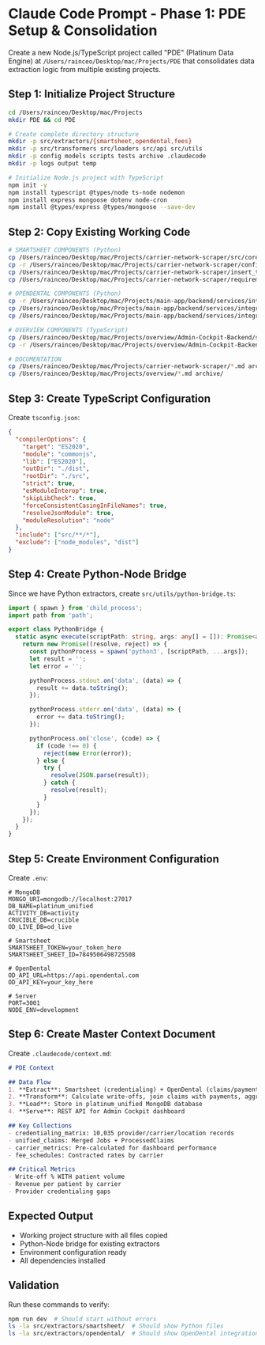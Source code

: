# Claude Code Prompt - Phase 1: PDE Setup & Consolidation

Create a new Node.js/TypeScript project called "PDE" (Platinum Data Engine) at `/Users/rainceo/Desktop/mac/Projects/PDE` that consolidates data extraction logic from multiple existing projects.

## Step 1: Initialize Project Structure

```bash
cd /Users/rainceo/Desktop/mac/Projects
mkdir PDE && cd PDE

# Create complete directory structure
mkdir -p src/extractors/{smartsheet,opendental,fees}
mkdir -p src/transformers src/loaders src/api src/utils
mkdir -p config models scripts tests archive .claudecode
mkdir -p logs output temp

# Initialize Node.js project with TypeScript
npm init -y
npm install typescript @types/node ts-node nodemon
npm install express mongoose dotenv node-cron
npm install @types/express @types/mongoose --save-dev
```

## Step 2: Copy Existing Working Code

```bash
# SMARTSHEET COMPONENTS (Python)
cp /Users/rainceo/Desktop/mac/Projects/carrier-network-scraper/src/core/extraction/smartsheet_extractor.py src/extractors/smartsheet/
cp -r /Users/rainceo/Desktop/mac/Projects/carrier-network-scraper/config/* config/smartsheet/
cp /Users/rainceo/Desktop/mac/Projects/carrier-network-scraper/insert_to_pdc_status.py scripts/
cp /Users/rainceo/Desktop/mac/Projects/carrier-network-scraper/requirements.txt requirements-python.txt

# OPENDENTAL COMPONENTS (Python)
cp -r /Users/rainceo/Desktop/mac/Projects/main-app/backend/services/integrations/opendental/* src/extractors/opendental/
cp /Users/rainceo/Desktop/mac/Projects/main-app/backend/services/integrations/opendental/claims_od_connector/claimsOpenDental.py src/extractors/opendental/claims_extractor.py
cp /Users/rainceo/Desktop/mac/Projects/main-app/backend/services/integrations/opendental/fee_schedules_od_connector/feeSchedOpenDental.py src/extractors/fees/fee_extractor.py

# OVERVIEW COMPONENTS (TypeScript)
cp /Users/rainceo/Desktop/mac/Projects/overview/Admin-Cockpit-Backend/src/config/databases.ts config/databases.ts
cp -r /Users/rainceo/Desktop/mac/Projects/overview/Admin-Cockpit-Backend/src/models/* models/

# DOCUMENTATION
cp /Users/rainceo/Desktop/mac/Projects/carrier-network-scraper/*.md archive/
cp /Users/rainceo/Desktop/mac/Projects/overview/*.md archive/
```

## Step 3: Create TypeScript Configuration

Create `tsconfig.json`:
```json
{
  "compilerOptions": {
    "target": "ES2020",
    "module": "commonjs",
    "lib": ["ES2020"],
    "outDir": "./dist",
    "rootDir": "./src",
    "strict": true,
    "esModuleInterop": true,
    "skipLibCheck": true,
    "forceConsistentCasingInFileNames": true,
    "resolveJsonModule": true,
    "moduleResolution": "node"
  },
  "include": ["src/**/*"],
  "exclude": ["node_modules", "dist"]
}
```

## Step 4: Create Python-Node Bridge

Since we have Python extractors, create `src/utils/python-bridge.ts`:
```typescript
import { spawn } from 'child_process';
import path from 'path';

export class PythonBridge {
  static async execute(scriptPath: string, args: any[] = []): Promise<any> {
    return new Promise((resolve, reject) => {
      const pythonProcess = spawn('python3', [scriptPath, ...args]);
      let result = '';
      let error = '';

      pythonProcess.stdout.on('data', (data) => {
        result += data.toString();
      });

      pythonProcess.stderr.on('data', (data) => {
        error += data.toString();
      });

      pythonProcess.on('close', (code) => {
        if (code !== 0) {
          reject(new Error(error));
        } else {
          try {
            resolve(JSON.parse(result));
          } catch {
            resolve(result);
          }
        }
      });
    });
  }
}
```

## Step 5: Create Environment Configuration

Create `.env`:
```env
# MongoDB
MONGO_URI=mongodb://localhost:27017
DB_NAME=platinum_unified
ACTIVITY_DB=activity
CRUCIBLE_DB=crucible
OD_LIVE_DB=od_live

# Smartsheet
SMARTSHEET_TOKEN=your_token_here
SMARTSHEET_SHEET_ID=7849506498725508

# OpenDental
OD_API_URL=https://api.opendental.com
OD_API_KEY=your_key_here

# Server
PORT=3001
NODE_ENV=development
```

## Step 6: Create Master Context Document

Create `.claudecode/context.md`:
```markdown
# PDE Context

## Data Flow
1. **Extract**: Smartsheet (credentialing) + OpenDental (claims/payments)
2. **Transform**: Calculate write-offs, join claims with payments, aggregate metrics
3. **Load**: Store in platinum_unified MongoDB database
4. **Serve**: REST API for Admin Cockpit dashboard

## Key Collections
- credentialing_matrix: 10,035 provider/carrier/location records
- unified_claims: Merged Jobs + ProcessedClaims
- carrier_metrics: Pre-calculated for dashboard performance
- fee_schedules: Contracted rates by carrier

## Critical Metrics
- Write-off % WITH patient volume
- Revenue per patient by carrier
- Provider credentialing gaps
```

## Expected Output
- Working project structure with all files copied
- Python-Node bridge for existing extractors
- Environment configuration ready
- All dependencies installed

## Validation
Run these commands to verify:
```bash
npm run dev  # Should start without errors
ls -la src/extractors/smartsheet/  # Should show Python files
ls -la src/extractors/opendental/  # Should show OpenDental integration
```
